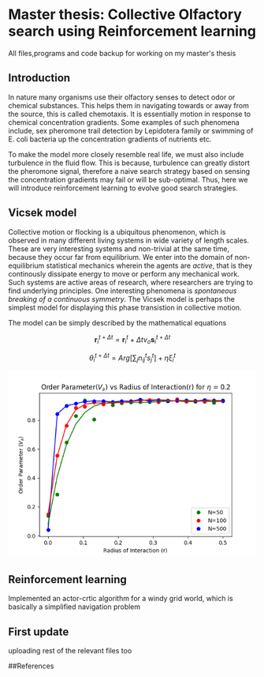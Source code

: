 # Master thesis: Collective Olfactory search using Reinforcement learning
All files,programs and code backup for working on my master's thesis

## Introduction
In nature many organisms use their olfactory senses to detect odor or chemical substances. This helps them in navigating towards or away from the source, this is called chemotaxis. It is essentially motion in response to chemical concentration gradients. Some examples of such phenomena include, sex pheromone trail detection by Lepidotera family or swimming of E. coli bacteria up the concentration gradients of nutrients etc.

To make the model more closely resemble real life, we must also include turbulence in the fluid flow. This is because, turbulence can greatly distort the pheromone signal, therefore a naive search strategy based on sensing the concentration gradients may fail or will be sub-optimal. Thus, here we will introduce reinforcement learning to evolve good search strategies.


## Vicsek model 
Collective motion or flocking is a ubiquitous phenomenon, which is observed in many different living systems in wide variety of length scales. These are very interesting systems and non-trivial at the same time, because they occur far from equilibrium. We enter into the domain of non-equilibrium statistical mechanics wherein the agents are _active_, that is they continously dissipate energy to move or perform any mechanical work. Such systems are active areas of research, where researchers are trying to find underlying principles. One interesting phenomena is _spontaneous breaking of a continuous symmetry_. The Vicsek model is perhaps the simplest model for displaying this phase transistion in collective motion.

The model can be simply described by the mathematical equations

$$ \textbf{r}_i^{t + \Delta t} = \textbf{r}_i^{t} + \Delta tv_o \textbf{s}_i^{t+\Delta t}$$

$$ \theta_{i}^{t + \Delta t} = Arg\left[ \sum _{j} n_{ij}^{t}s^t_j\right] + \eta \xi_i^t$$


![alt text](https://github.com/redboxup/masters_thesis/blob/main/vicsek_model/order_parameter_vs_radius_interaction.png)




## Reinforcement learning
Implemented an actor-crtic algorithm for a windy grid world, which is basically a simplified navigation problem

## First update
uploading rest of the relevant files too


##References


